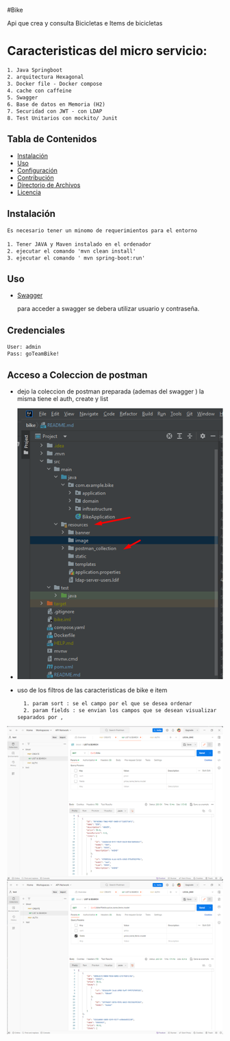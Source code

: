 #Bike 

Api que crea y consulta Bicicletas e Items de bicicletas

# Caracteristicas del micro servicio:

    1. Java Springboot 
    2. arquitectura Hexagonal
    3. Docker file - Docker compose
    4. cache con caffeine 
    5. Swagger
    6. Base de datos en Memoria (H2)
    7. Securidad con JWT - con LDAP
    8. Test Unitarios con mockito/ Junit
    
    


## Tabla de Contenidos

- [Instalación](#instalación)
- [Uso](#uso)
- [Configuración](#configuración)
- [Contribución](#contribución)
- [Directorio de Archivos](#directorio-de-archivos)
- [Licencia](#licencia)

## Instalación
    Es necesario tener un minomo de requerimientos para el entorno

    1. Tener JAVA y Maven instalado en el ordenador
    2. ejecutar el comando 'mvn clean install'
    3. ejecutar el comando ' mvn spring-boot:run'


## Uso

- [Swagger](#http://localhost:8080/swagger-ui/index.html)

    para acceder a swagger  se debera utilizar usuario y contraseña.
## Credenciales
    User: admin
    Pass: goTeamBike!

## Acceso a Coleccion de postman

- dejo la coleccion de postman preparada (ademas del swagger ) la misma tiene el auth, create y list
- 
  ![Coleccion](src/main/resources/image/Screenshot_1.png)
- uso de los filtros de las caracteristicas de bike e item

        1. param sort : se el campo por el que se desea ordenar
        2. param fields : se envian los campos que se desean visualizar separados por ,



![busqueda](src/main/resources/image/Screenshot_2.png)
![respuesta](src/main/resources/image/Screenshot_3.png)



